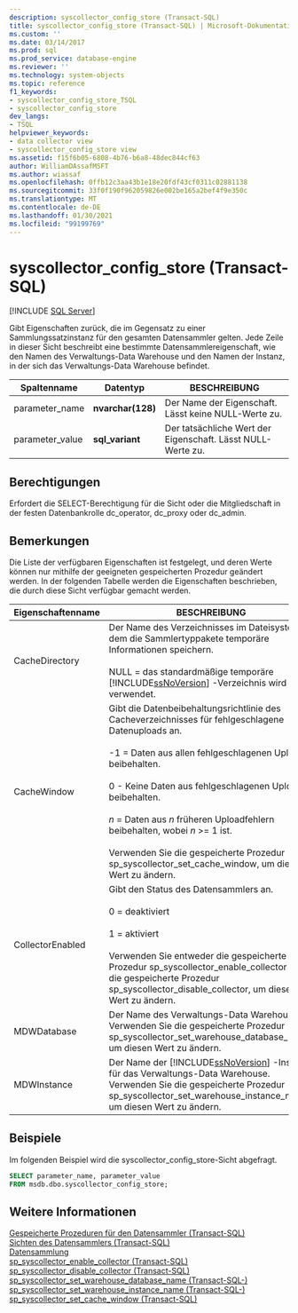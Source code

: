 ```yaml
---
description: syscollector_config_store (Transact-SQL)
title: syscollector_config_store (Transact-SQL) | Microsoft-Dokumentation
ms.custom: ''
ms.date: 03/14/2017
ms.prod: sql
ms.prod_service: database-engine
ms.reviewer: ''
ms.technology: system-objects
ms.topic: reference
f1_keywords:
- syscollector_config_store_TSQL
- syscollector_config_store
dev_langs:
- TSQL
helpviewer_keywords:
- data collector view
- syscollector_config_store view
ms.assetid: f15f6b05-6808-4b76-b6a8-48dec844cf63
author: WilliamDAssafMSFT
ms.author: wiassaf
ms.openlocfilehash: 0ffb12c3aa43b1e18e20fdf43cf0311c02881138
ms.sourcegitcommit: 33f0f190f962059826e002be165a2bef4f9e350c
ms.translationtype: MT
ms.contentlocale: de-DE
ms.lasthandoff: 01/30/2021
ms.locfileid: "99199769"
---
```

# <a name="syscollector_config_store-transact-sql"></a>syscollector_config_store (Transact-SQL)
[!INCLUDE [SQL Server](../../includes/applies-to-version/sqlserver.md)]

  Gibt Eigenschaften zurück, die im Gegensatz zu einer Sammlungssatzinstanz für den gesamten Datensammler gelten. Jede Zeile in dieser Sicht beschreibt eine bestimmte Datensammlereigenschaft, wie den Namen des Verwaltungs-Data Warehouse und den Namen der Instanz, in der sich das Verwaltungs-Data Warehouse befindet.  
  
|Spaltenname|Datentyp|BESCHREIBUNG|  
|-----------------|---------------|-----------------|  
|parameter_name|**nvarchar(128)**|Der Name der Eigenschaft. Lässt keine NULL-Werte zu.|  
|parameter_value|**sql_variant**|Der tatsächliche Wert der Eigenschaft. Lässt NULL-Werte zu.|  
  
## <a name="permissions"></a>Berechtigungen  
 Erfordert die SELECT-Berechtigung für die Sicht oder die Mitgliedschaft in der festen Datenbankrolle dc_operator, dc_proxy oder dc_admin.  
  
## <a name="remarks"></a>Bemerkungen  
 Die Liste der verfügbaren Eigenschaften ist festgelegt, und deren Werte können nur mithilfe der geeigneten gespeicherten Prozedur geändert werden. In der folgenden Tabelle werden die Eigenschaften beschrieben, die durch diese Sicht verfügbar gemacht werden.  
  
|Eigenschaftenname|BESCHREIBUNG|  
|-------------------|-----------------|  
|CacheDirectory|Der Name des Verzeichnisses im Dateisystem, in dem die Sammlertyppakete temporäre Informationen speichern.<br /><br /> NULL = das standardmäßige temporäre [!INCLUDE[ssNoVersion](../../includes/ssnoversion-md.md)] -Verzeichnis wird verwendet.|  
|CacheWindow|Gibt die Datenbeibehaltungsrichtlinie des Cacheverzeichnisses für fehlgeschlagene Datenuploads an.<br /><br /> -1 = Daten aus allen fehlgeschlagenen Uploads beibehalten.<br /><br /> 0 - Keine Daten aus fehlgeschlagenen Uploads beibehalten.<br /><br /> *n* = Daten aus *n* früheren Uploadfehlern beibehalten, wobei *n* >= 1 ist.<br /><br /> Verwenden Sie die gespeicherte Prozedur sp_syscollector_set_cache_window, um diesen Wert zu ändern.|  
|CollectorEnabled|Gibt den Status des Datensammlers an.<br /><br /> 0 = deaktiviert<br /><br /> 1 = aktiviert<br /><br /> Verwenden Sie entweder die gespeicherte Prozedur sp_syscollector_enable_collector oder die gespeicherte Prozedur sp_syscollector_disable_collector, um diesen Wert zu ändern.|  
|MDWDatabase|Der Name des Verwaltungs-Data Warehouses. Verwenden Sie die gespeicherte Prozedur sp_syscollector_set_warehouse_database_name, um diesen Wert zu ändern.|  
|MDWInstance|Der Name der [!INCLUDE[ssNoVersion](../../includes/ssnoversion-md.md)] -Instanz für das Verwaltungs-Data Warehouse. Verwenden Sie die gespeicherte Prozedur sp_syscollector_set_warehouse_instance_name, um diesen Wert zu ändern.|  
  
## <a name="examples"></a>Beispiele  
 Im folgenden Beispiel wird die syscollector_config_store-Sicht abgefragt.  
  
```sql  
SELECT parameter_name, parameter_value  
FROM msdb.dbo.syscollector_config_store;  
```  
  
## <a name="see-also"></a>Weitere Informationen  
 [Gespeicherte Prozeduren für den Datensammler &#40;Transact-SQL&#41;](../../relational-databases/system-stored-procedures/data-collector-stored-procedures-transact-sql.md)   
 [Sichten des Datensammlers &#40;Transact-SQL&#41;](../../relational-databases/system-catalog-views/data-collector-views-transact-sql.md)   
 [Datensammlung](../../relational-databases/data-collection/data-collection.md)   
 [sp_syscollector_enable_collector &#40;Transact-SQL&#41;](../../relational-databases/system-stored-procedures/sp-syscollector-enable-collector-transact-sql.md)   
 [sp_syscollector_disable_collector &#40;Transact-SQL&#41;](../../relational-databases/system-stored-procedures/sp-syscollector-disable-collector-transact-sql.md)   
 [sp_syscollector_set_warehouse_database_name &#40;Transact-SQL-&#41;](../../relational-databases/system-stored-procedures/sp-syscollector-set-warehouse-database-name-transact-sql.md)   
 [sp_syscollector_set_warehouse_instance_name &#40;Transact-SQL-&#41;](../../relational-databases/system-stored-procedures/sp-syscollector-set-warehouse-instance-name-transact-sql.md)   
 [sp_syscollector_set_cache_window &#40;Transact-SQL&#41;](../../relational-databases/system-stored-procedures/sp-syscollector-set-cache-window-transact-sql.md)  
  
  
